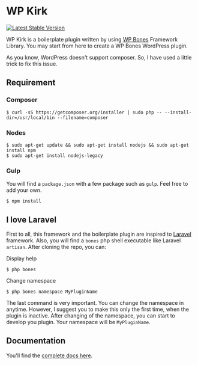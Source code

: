 # WP Kirk

[![Latest Stable Version](https://poser.pugx.org/wpbones/wpbones/v/stable)](https://packagist.org/packages/wpbones/wpbones)

WP Kirk is a boilerplate plugin written by using [WP Bones](https://github.com/wpbones/WPBones) Framework Library.
You may start from here to create a WP Bones WordPress plugin.

As you know, WordPress doesn't support composer. So, I have used a little trick to fix this issue.

## Requirement

### Composer

    $ curl -sS https://getcomposer.org/installer | sudo php -- --install-dir=/usr/local/bin --filename=composer

### Nodes

    $ sudo apt-get update && sudo apt-get install nodejs && sudo apt-get install npm
    $ sudo apt-get install nodejs-legacy

### Gulp

You will find a `package.json` with a few package such as `gulp`. Feel free to add your own.

    $ npm install

## I love Laravel

First to all, this framework and the boilerplate plugin are inspired to [Laravel](http://laravel.com/) framework. Also, you will find a `bones` php shell executable like Laravel `artisan`.
After cloning the repo, you can:

Display help

    $ php bones

Change namespace

    $ php bones namespace MyPluginName

The last command is very important. You can change the namespace in anytime. However, I suggest you to make this only the first time, when the plugin is inactive.
After changing of the namespace, you can start to develop you plugin. Your namespace will be `MyPluginName`.

## Documentation

You'll find the [complete docs here](http://wpbones.github.io/WPBones).
